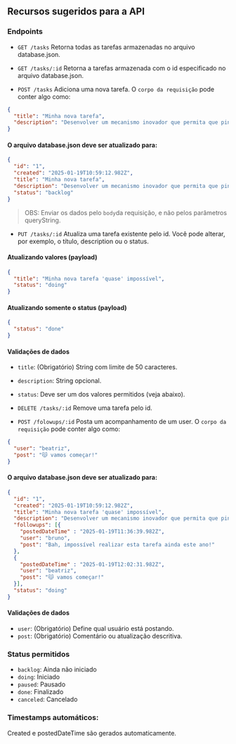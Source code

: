 ## Recursos sugeridos para a API
### Endpoints
- `GET /tasks`
Retorna todas as tarefas armazenadas no arquivo database.json.

- `GET /tasks/:id`
Retorna a tarefas armazenada com o id especificado no arquivo database.json.

- `POST /tasks`
Adiciona uma nova tarefa. O `corpo da requisição` pode conter algo como:

```json
{
  "title": "Minha nova tarefa",
  "description": "Desenvolver um mecanismo inovador que permita que pinguins realizem teletransporte enquanto executam coreografias de dança no gelo. O sistema deve incluir luzes coloridas e efeitos sonoros inspirados em discotecas dos anos 80."
}
```

#### O arquivo database.json deve ser atualizado para:
```json
{
  "id": "1",
  "created": "2025-01-19T10:59:12.982Z",
  "title": "Minha nova tarefa",
  "description": "Desenvolver um mecanismo inovador que permita que pinguins realizem teletransporte enquanto executam coreografias de dança no gelo. O sistema deve incluir luzes coloridas e efeitos sonoros inspirados em discotecas dos anos 80.",
  "status": "backlog"
}
```
> OBS: Enviar os dados pelo `body`da requisição, e não pelos parâmetros queryString.

- `PUT /tasks/:id`
Atualiza uma tarefa existente pelo id. Você pode alterar, por exemplo, o título, description ou o status.

#### Atualizando valores (payload)
```json
{
  "title": "Minha nova tarefa 'quase' impossível",
  "status": "doing"
}
```

#### Atualizando somente o status (payload)
```json
{
  "status": "done"
}
```
#### Validações de dados
- `title`: (Obrigatório) String com limite de 50 caracteres.
- `description`: String opcional.
- `status`: Deve ser um dos valores permitidos (veja abaixo).

- `DELETE /tasks/:id`
Remove uma tarefa pelo id.

- `POST /folowups/:id`
Posta um acompanhamento de um user. O `corpo da requisição` pode conter algo como:

```json
{
  "user": "beatriz",
  "post": "😽 vamos começar!"
}
```

#### O arquivo database.json deve ser atualizado para:

```json
{
  "id": "1",
  "created": "2025-01-19T10:59:12.982Z",
  "title": "Minha nova tarefa 'quase' impossível",
  "description": "Desenvolver um mecanismo inovador que permita que pinguins realizem teletransporte enquanto executam coreografias de dança no gelo. O sistema deve incluir luzes coloridas e efeitos sonoros inspirados em discotecas dos anos 80.",
  "followups": [{
    "postedDateTime" : "2025-01-19T11:36:39.982Z",
    "user": "bruno",
    "post": "Bah, impossível realizar esta tarefa ainda este ano!"
  },
  {
    "postedDateTime" : "2025-01-19T12:02:31.982Z",
    "user": "beatriz",
    "post": "😽 vamos começar!"
  }],
  "status": "doing"
}
```

#### Validações de dados
- `user`: (Obrigatório) Define qual usuário está postando.
- `post`: (Obrigatório) Comentário ou atualização descritiva.

### Status permitidos
- `backlog`: Ainda não iniciado
- `doing`: Iniciado
- `paused`: Pausado
- `done`: Finalizado
- `canceled`: Cancelado

### Timestamps automáticos:
  Created e postedDateTime são gerados automaticamente.